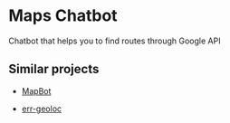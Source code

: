 # Maps Chatbot

Chatbot that helps you to find routes through Google API


## Similar projects

* [MapBot](https://github.com/vishakha-lall/MapBot)

* [err-geoloc](https://github.com/USDevOps/err-geoloc)

